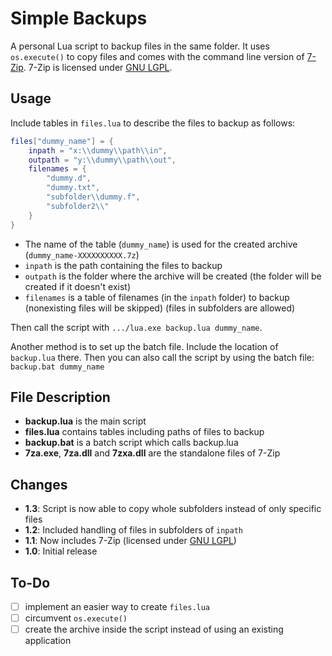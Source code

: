 # Simple Backups
A personal Lua script to backup files in the same folder. It uses `os.execute()` to copy files and comes with the command line version of [7-Zip](http://www.7-zip.org/). 7-Zip is licensed under [GNU LGPL](http://www.gnu.org/).

## Usage
Include tables in `files.lua` to describe the files to backup as follows:

```lua
files["dummy_name"] = {
	inpath = "x:\\dummy\\path\\in",
	outpath = "y:\\dummy\\path\\out",
	filenames = {
		"dummy.d",
		"dummy.txt",
		"subfolder\\dummy.f",
		"subfolder2\\"
	}
}
```

- The name of the table (`dummy_name`) is used for the created archive (`dummy_name-XXXXXXXXXX.7z`)
- `inpath` is the path containing the files to backup
- `outpath` is the folder where the archive will be created (the folder will be created if it doesn't exist)
- `filenames` is a table of filenames (in the `inpath` folder) to backup (nonexisting files will be skipped) (files in subfolders are allowed)

Then call the script with `.../lua.exe backup.lua dummy_name`.

Another method is to set up the batch file. Include the location of `backup.lua` there. Then you can also call the script by using the batch file: `backup.bat dummy_name`

## File Description
- **backup.lua** is the main script
- **files.lua** contains tables including paths of files to backup
- **backup.bat** is a batch script which calls backup.lua
- **7za.exe**, **7za.dll** and **7zxa.dll** are the standalone files of 7-Zip

## Changes
- **1.3**: Script is now able to copy whole subfolders instead of only specific files
- **1.2**: Included handling of files in subfolders of `inpath`
- **1.1**: Now includes 7-Zip (licensed under [GNU LGPL](http://www.gnu.org/))
- **1.0**: Initial release

## To-Do
- [ ] implement an easier way to create `files.lua`
- [ ] circumvent `os.execute()`
- [ ] create the archive inside the script instead of using an existing application